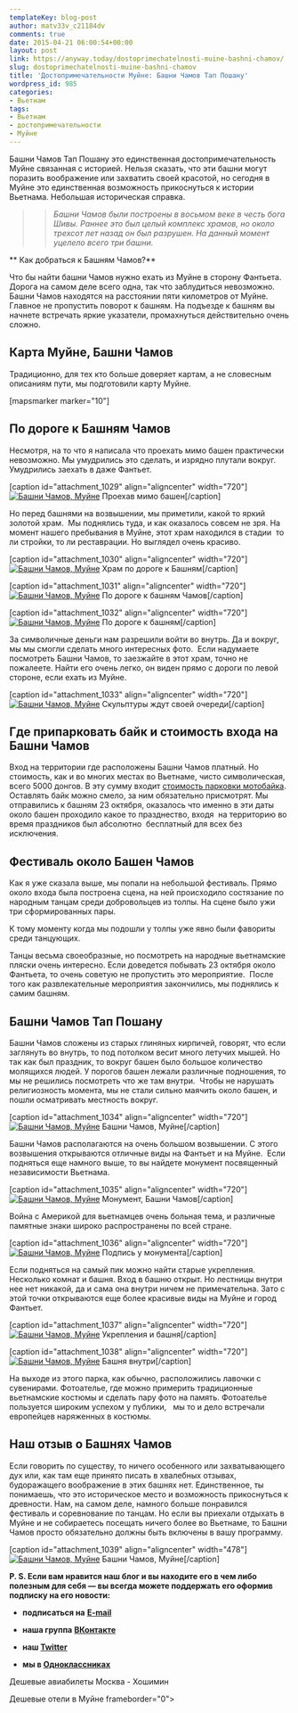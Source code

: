 ```yaml
---
templateKey: blog-post
author: matv33v_c21184dv
comments: true
date: 2015-04-21 06:00:54+00:00
layout: post
link: https://anyway.today/dostoprimechatelnosti-muine-bashni-chamov/
slug: dostoprimechatelnosti-muine-bashni-chamov
title: 'Достопримечательности Муйне: Башни Чамов Тап Пошану'
wordpress_id: 985
categories:
- Вьетнам
tags:
- Вьетнам
- достопримечательности
- Муйне
---
```


Башни Чамов Тап Пошану это единственная достопримечательность Муйне связанная с историей. Нельзя сказать, что эти башни могут поразить воображение или захватить своей красотой, но сегодня в Муйне это единственная возможность прикоснуться к истории Вьетнама. Небольшая историческая справка.





<blockquote>

> 
> _Башни Чамов были построены в восьмом веке в честь бога Шивы. Раннее это был целый комплекс храмов, но около трехсот лет назад он был разрушен. На данный момент уцелело всего три башни._
> 
> 
</blockquote>


<!-- more -->

** Как добраться к Башням Чамов?**

Что бы найти башни Чамов нужно ехать из Муйне в сторону Фантьета. Дорога на самом деле всего одна, так что заблудиться невозможно. Башни Чамов находятся на расстоянии пяти километров от Муйне. Главное не пропустить поворот к башням. На подъезде к башням вы начнете встречать яркие указатели, промахнуться действительно очень сложно.


## Карта Муйне, Башни Чамов


Традиционно, для тех кто больше доверяет картам, а не словесным описаниям пути, мы подготовили карту Муйне.

[mapsmarker marker="10"]


## По дороге к Башням Чамов




Несмотря, на то что я написала что проехать мимо башен практически невозможно. Мы умудрились это сделать, и изрядно плутали вокруг. Умудрились заехать в даже Фантьет.




[caption id="attachment_1029" align="aligncenter" width="720"][![Башни Чамов, Муйне](https://anyway.today/wp-content/uploads/2015/04/2014-10-23_Vietnam_0420.jpg)](https://anyway.today/wp-content/uploads/2015/04/2014-10-23_Vietnam_0420.jpg) Проехав мимо башен[/caption]


Но перед башнями на возвышении, мы приметили, какой то яркий золотой храм.  Мы поднялись туда, и как оказалось совсем не зря. На момент нашего пребывания в Муйне, этот храм находился в стадии  то ли стройки, то ли реставрации. Но выглядел очень красиво.




[caption id="attachment_1030" align="aligncenter" width="720"][![Башни Чамов, Муйне](https://anyway.today/wp-content/uploads/2015/04/2014-10-23_Vietnam_0434.jpg)](https://anyway.today/wp-content/uploads/2015/04/2014-10-23_Vietnam_0434.jpg) Храм по дороге к Башням[/caption]

[caption id="attachment_1031" align="aligncenter" width="720"][![Башни Чамов, Муйне](https://anyway.today/wp-content/uploads/2015/04/2014-10-23_Vietnam_0422.jpg)](https://anyway.today/wp-content/uploads/2015/04/2014-10-23_Vietnam_0422.jpg) По дороге к башням Чамов[/caption]

[caption id="attachment_1032" align="aligncenter" width="720"][![Башни Чамов, Муйне](https://anyway.today/wp-content/uploads/2015/04/2014-10-23_Vietnam_0435.jpg)](https://anyway.today/wp-content/uploads/2015/04/2014-10-23_Vietnam_0435.jpg) По дороге к башням[/caption]


За символичные деньги нам разрешили войти во внутрь. Да и вокруг, мы мы смогли сделать много интересных фото.  Если надумаете посмотреть Башни Чамов, то заезжайте в этот храм, точно не пожалеете. Найти его очень легко, он виден прямо с дороги по левой стороне, если ехать из Муйне.




[caption id="attachment_1033" align="aligncenter" width="720"][![Башни Чамов, Муйне](https://anyway.today/wp-content/uploads/2015/04/2014-10-23_Vietnam_0431.jpg)](https://anyway.today/wp-content/uploads/2015/04/2014-10-23_Vietnam_0431.jpg) Скульптуры ждут своей очереди[/caption]


## Где припарковать байк и стоимость входа на Башни Чамов




Вход на территории где расположены Башни Чамов платный. Но стоимость, как и во многих местах во Вьетнаме, чисто символическая, всего 5000 донгов. В эту сумму входит [стоимость парковки мотобайка](https://anyway.today/arenda-motobaika-vo-vietname/). Оставлять байк можно смело, за ним обязательно присмотрят. Мы отправились к башням 23 октября, оказалось что именно в эти даты около башен проходило какое то празднество, входя  на территорию во время праздников был абсолютно  бесплатный для всех без исключения.





## Фестиваль около Башен Чамов




Как я уже сказала выше, мы попали на небольшой фестиваль. Прямо около входа была построена сцена, на ней происходило состязание по народным танцам среди добровольцев из толпы. На сцене было ужи три сформированных пары.





К тому моменту когда мы подошли у толпы уже явно были фавориты среди танцующих.





Танцы весьма своеобразные, но посмотреть на народные вьетнамские пляски очень интересно. Если доведется побывать 23 октября около Фантьета, то очень советую не пропустить это мероприятие.  После того как развлекательные мероприятия закончились, мы поднялись к самим башням.





## Башни Чамов Тап Пошану




Башни Чамов сложены из старых глиняных кирпичей, говорят, что если заглянуть во внутрь, то под потолком весит много летучих мышей. Но так как был праздник, то вокруг башен было большое количество молящихся людей. У порогов башен лежали различные подношения, то мы не решились посмотреть что же там внутри.  Чтобы не нарушать религиозность момента, мы не стали сильно маячить около башен, и пошли осматривать местность вокруг.




[caption id="attachment_1034" align="aligncenter" width="720"][![Башни Чамов, Муйне](https://anyway.today/wp-content/uploads/2015/04/2014-10-23_Vietnam_0459.jpg)](https://anyway.today/wp-content/uploads/2015/04/2014-10-23_Vietnam_0459.jpg) Башни Чамов, Муйне[/caption]


Башни Чамов располагаются на очень большом возвышении. С этого возвышения открываются отличные виды на Фантьет и на Муйне.  Если подняться еще намного выше, то вы найдете монумент посвященный независимости Вьетнама.




[caption id="attachment_1035" align="aligncenter" width="720"][![Башни Чамов, Муйне](https://anyway.today/wp-content/uploads/2015/04/2014-10-23_Vietnam_0450.jpg)](https://anyway.today/wp-content/uploads/2015/04/2014-10-23_Vietnam_0450.jpg) Монумент, Башни Чамов[/caption]


Война с Америкой для вьетнамцев очень больная тема, и различные памятные знаки широко распространены по всей стране.




[caption id="attachment_1036" align="aligncenter" width="720"][![Башни Чамов, Муйне](https://anyway.today/wp-content/uploads/2015/04/2014-10-23_Vietnam_0451.jpg)](https://anyway.today/wp-content/uploads/2015/04/2014-10-23_Vietnam_0451.jpg) Подпись у монумента[/caption]


Если подняться на самый пик можно найти старые укрепления. Несколько комнат и башня. Вход в башню открыт. Но лестницы внутри нее нет никакой, да и сама она внутри ничем не примечательна. Зато с этой точки открываются еще более красивые виды на Муйне и город Фантьет.




[caption id="attachment_1037" align="aligncenter" width="720"][![Башни Чамов, Муйне](https://anyway.today/wp-content/uploads/2015/04/2014-10-23_Vietnam_0452.jpg)](https://anyway.today/wp-content/uploads/2015/04/2014-10-23_Vietnam_0452.jpg) Укрепления и башня[/caption]

[caption id="attachment_1038" align="aligncenter" width="720"][![Башни Чамов, Муйне](https://anyway.today/wp-content/uploads/2015/04/2014-10-23_Vietnam_0454.jpg)](https://anyway.today/wp-content/uploads/2015/04/2014-10-23_Vietnam_0454.jpg) Башня внутри[/caption]


На выходе из этого парка, как обычно, расположились лавочки с сувенирами. Фотоателье, где можно примерить традиционные вьетнамские костюмы и сделать пару фото на память. Фотоателье пользуется широким успехом у публики,   мы то и дело встречали европейцев наряженных в костюмы.





## Наш отзыв о Башнях Чамов




Если говорить по существу, то ничего особенного или захватывающего дух или, как там еще принято писать в хвалебных отзывах, будоражащего воображение в этих башнях нет. Единственное, ты понимаешь, что это историческое место и возможность прикоснуться к древности. Нам, на самом деле, намного больше понравился фестиваль и соревнование по танцам. Но если вы приехали отдыхать в Муйне и не собираетесь посещать ничего более во Вьетнаме, то Башни Чамов просто обязательно должны быть включены в вашу программу.




[caption id="attachment_1039" align="aligncenter" width="478"][![Башни Чамов, Муйне](https://anyway.today/wp-content/uploads/2015/04/2014-10-23_Vietnam_0439.jpg)](https://anyway.today/wp-content/uploads/2015/04/2014-10-23_Vietnam_0439.jpg) Башни Чамов, Муйне[/caption]

**P. S. Если вам нравится наш блог и вы находите его в чем либо полезным для себя — вы всегда можете поддержать его оформив подписку на его новости:**



	
  * **подписаться на** [**E-mail**](https://feedburner.google.com/fb/a/mailverify?uri=Anywaytoday&amp;loc=en_US)

	
  * **наша группа** [**ВКонтакте**](https://vk.com/public90452188)

	
  * **наш [Twitter](https://twitter.com/TodayAnyway)**

	
  * **мы в [Одноклассниках](https://ok.ru/group/54402107244544)**


Дешевые авиабилеты Москва - Хошимин


Дешевые отели в Муйне
frameborder="0"> 


